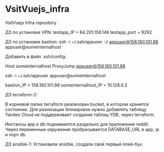# VsitVuejs_infra
VsitVuejs Infra repository


ДЗ по установке VPN:
testapp_IP = 84.201.158.146
testapp_port = 9292


ДЗ по установке bastion:
ssh -i ~/.ssh/appuser -J appuser@158.160.101.88 appuser@someinternalhost

Добавить в файл .ssh/config:

Host someinternalhost
   ProxyJump appuser@158.160.101.88

ssh -i ~/.ssh/appuser appuser@someinternalhost

bastion_IP = 158.160.101.88
someinternalhost_IP = 10.128.0.3


ДЗ terraform-2:

В корневой папке terraform реализован bucket, в котором хранится состояние.
Для реализации блокировок нужно добавлять таблицу Yandex Cloud не поддерживает создание таблиц YDB, через
terraform.

Инстансы app и db поднимаются раздельно для приложения reddit.
Через переменные окружения пробрасывается DATABASE_URL в app, ip и порт db.


ДЗ ansible-1:
Установили ansible, создали свой первый плей-бук.
